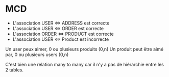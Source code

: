# MCD

- L'association USER <=> ADDRESS est correcte
- L'association USER <=> ORDER est correcte
- L'association ORDER <=> PRODUCT est correcte
- L'association USER <=> Product est incorrecte

Un user peux aimer, 0 ou plusieurs produits (0,n)
Un produit peut être aimé par, 0 ou plusieurs users (0,n)

C'est bien une relation many to many car il n'y a pas de hiérarchie entre les 2 tables.
